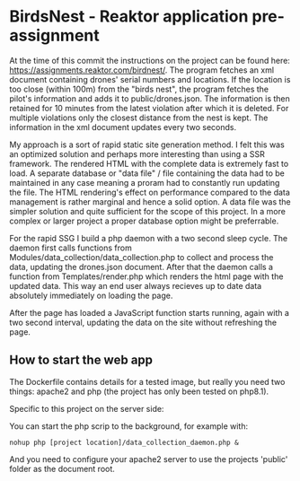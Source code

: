 # BirdsNest - Reaktor application pre-assignment

At the time of this commit the instructions on the project can be found here: https://assignments.reaktor.com/birdnest/. The program fetches an xml document containing drones' serial numbers and locations. If the location is too close (within 100m) from the "birds nest", the program fetches the pilot's information and adds it to public/drones.json. The information is then retained for 10 minutes from the latest violation after which it is deleted. For multiple violations only the closest distance from the nest is kept. The information in the xml document updates every two seconds.

My approach is a sort of rapid static site generation method. I felt this was an optimized solution and perhaps more interesting than using a SSR framework. The rendered HTML with the complete data is extremely fast to load. A separate database or "data file" / file containing the data had to be maintained in any case meaning a proram had to constantly run updating the file. The HTML rendering's effect on performance compared to the data management is rather marginal and hence a solid option. A data file was the simpler solution and quite sufficient for the scope of this project. In a more complex or larger project a proper database option might be preferrable.

For the rapid SSG I build a php daemon with a two second sleep cycle. The daemon first calls functions from Modules/data_collection/data_collection.php to collect and process the data, updating the drones.json document. After that the daemon calls a function from Templates/render.php which renders the html page with the updated data. This way an end user always recieves up to date data absolutely immediately on loading the page.

After the page has loaded a JavaScript function starts running, again with a two second interval, updating the data on the site without refreshing the page.

## How to start the web app
The Dockerfile contains details for a tested image, but really you need two things: apache2 and php (the project has only been tested on php8.1). 

Specific to this project on the server side: 

You can start the php scrip to the background, for example with:
```
nohup php [project location]/data_collection_daemon.php &
```

And you need to configure your apache2 server to use the projects 'public' folder as the document root. 
